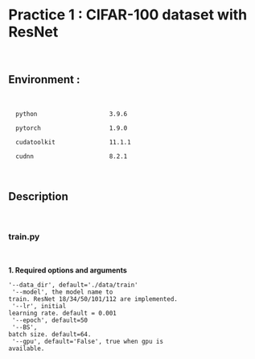 # Practice 1 : CIFAR-100 dataset with ResNet
<br/>

## Environment : 
<br/>
<code>
  python                    3.9.6 <br/>
  pytorch                   1.9.0 <br/>
  cudatoolkit               11.1.1 <br/>
  cudnn                     8.2.1 <br/>
</code>
<br/>

## Description
<br/>

### train.py
<br/>

**1. Required options and arguments**<br/> <code>
  '--data_dir', default='./data/train' <br/>
  '--model', the model name to train. ResNet 18/34/50/101/112 are implemented. <br/>
  '--lr', initial learning rate. default = 0.001<br/>
  '--epoch', default=50 <br/>
  '--BS', batch size. default=64. <br/>
  '--gpu',  default='False', true when gpu is available.<br/> </code>
  
